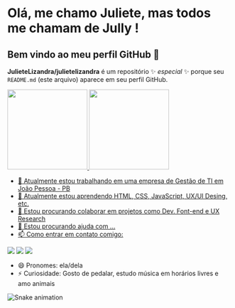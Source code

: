 # Olá, me chamo Juliete, mas todos me chamam de Jully ! 
## Bem vindo ao meu perfil GitHub 👋


**JulieteLizandra/julietelizandra** é um repositório ✨ _especial_ ✨ porque seu `README.md` (este arquivo) aparece em seu perfil GitHub.


<div>
<a href="https://github.com/juliete-lizandra/">
<img loading="lazy" height="180em" src="https://github-readme-stats.vercel.app/api/top-langs/?juliete-lizandra&layout=compact&langs_count=7&theme=dracula"/>
<img loading="lazy" height="180em" src="https://github-readme-stats.vercel.app/api?juliete-lizandra&show_icons=true&theme=dracula&include_all_commits=true&count_private=true"/>
</div>


- 🔭 Atualmente estou trabalhando em uma empresa de Gestão de TI em João Pessoa - PB
- 🌱 Atualmente estou aprendendo HTML, CSS, JavaScript, UX/UI Desing, etc.
- 👯 Estou procurando colaborar em projetos como Dev. Font-end e UX Research
- 🤔 Estou procurando ajuda com ...
- 📫 Como entrar em contato comigo:

<div>
<a href="https://instagram.com/jullylizandra" target="_blank"><img loading="lazy" src="https://img.shields.io/badge/-Instagram-%23E4405F?style=for-the-badge&logo=instagram&logoColor=white" target="_blank"></a>
<a href = "mailto:juliete.lizandra@dcx.ufpb.br"><img loading="lazy" src="https://img.shields.io/badge/Gmail-D14836?style=for-the-badge&logo=gmail&logoColor=white" target="_blank"></a>
<a href="https://www.linkedin.com/in/juliete-lizandra" target="_blank"><img loading="lazy" src="https://img.shields.io/badge/-LinkedIn-%230077B5?style=for-the-badge&logo=linkedin&logoColor=white" target="_blank"></a>   
</div>

- 😄 Pronomes: ela/dela
- ⚡ Curiosidade: Gosto de pedalar, estudo música em horários livres e amo animais

![Snake animation](https://github.com/juliete-lizandra/blob/output/github-contribution-grid-snake.svg)

